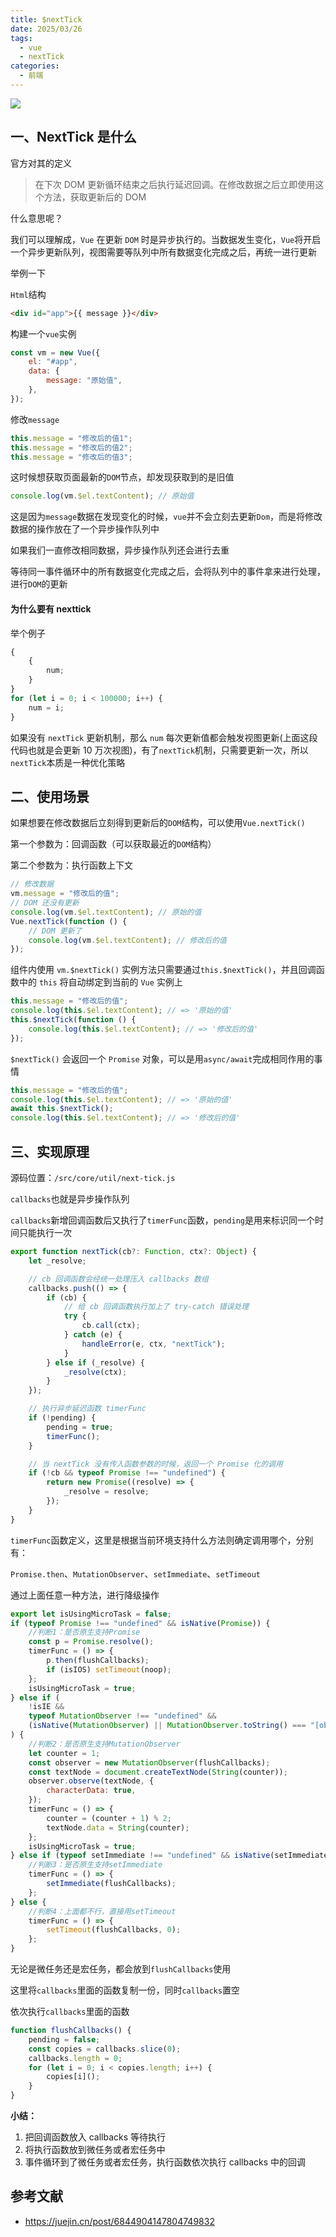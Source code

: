 ```yaml
---
title: $nextTick
date: 2025/03/26
tags:
  - vue
  - nextTick
categories:
  - 前端
---
```


![](https://static.vue-js.com/76484d30-3aba-11eb-85f6-6fac77c0c9b3.png)

## 一、NextTick 是什么

官方对其的定义

> 在下次 DOM 更新循环结束之后执行延迟回调。在修改数据之后立即使用这个方法，获取更新后的 DOM

什么意思呢？

我们可以理解成，`Vue` 在更新 `DOM` 时是异步执行的。当数据发生变化，`Vue`将开启一个异步更新队列，视图需要等队列中所有数据变化完成之后，再统一进行更新

举例一下

`Html`结构

```html
<div id="app">{{ message }}</div>
```

构建一个`vue`实例

```js
const vm = new Vue({
	el: "#app",
	data: {
		message: "原始值",
	},
});
```

修改`message`

```js
this.message = "修改后的值1";
this.message = "修改后的值2";
this.message = "修改后的值3";
```

这时候想获取页面最新的`DOM`节点，却发现获取到的是旧值

```js
console.log(vm.$el.textContent); // 原始值
```

这是因为`message`数据在发现变化的时候，`vue`并不会立刻去更新`Dom`，而是将修改数据的操作放在了一个异步操作队列中

如果我们一直修改相同数据，异步操作队列还会进行去重

等待同一事件循环中的所有数据变化完成之后，会将队列中的事件拿来进行处理，进行`DOM`的更新

#### 为什么要有 nexttick

举个例子

```js
{
	{
		num;
	}
}
for (let i = 0; i < 100000; i++) {
	num = i;
}
```

如果没有 `nextTick` 更新机制，那么 `num` 每次更新值都会触发视图更新(上面这段代码也就是会更新 10 万次视图)，有了`nextTick`机制，只需要更新一次，所以`nextTick`本质是一种优化策略

## 二、使用场景

如果想要在修改数据后立刻得到更新后的`DOM`结构，可以使用`Vue.nextTick()`

第一个参数为：回调函数（可以获取最近的`DOM`结构）

第二个参数为：执行函数上下文

```js
// 修改数据
vm.message = "修改后的值";
// DOM 还没有更新
console.log(vm.$el.textContent); // 原始的值
Vue.nextTick(function () {
	// DOM 更新了
	console.log(vm.$el.textContent); // 修改后的值
});
```

组件内使用 `vm.$nextTick()` 实例方法只需要通过`this.$nextTick()`，并且回调函数中的 `this` 将自动绑定到当前的 `Vue` 实例上

```js
this.message = "修改后的值";
console.log(this.$el.textContent); // => '原始的值'
this.$nextTick(function () {
	console.log(this.$el.textContent); // => '修改后的值'
});
```

`$nextTick()` 会返回一个 `Promise` 对象，可以是用`async/await`完成相同作用的事情

```js
this.message = "修改后的值";
console.log(this.$el.textContent); // => '原始的值'
await this.$nextTick();
console.log(this.$el.textContent); // => '修改后的值'
```

## 三、实现原理

源码位置：`/src/core/util/next-tick.js`

`callbacks`也就是异步操作队列

`callbacks`新增回调函数后又执行了`timerFunc`函数，`pending`是用来标识同一个时间只能执行一次

```js
export function nextTick(cb?: Function, ctx?: Object) {
	let _resolve;

	// cb 回调函数会经统一处理压入 callbacks 数组
	callbacks.push(() => {
		if (cb) {
			// 给 cb 回调函数执行加上了 try-catch 错误处理
			try {
				cb.call(ctx);
			} catch (e) {
				handleError(e, ctx, "nextTick");
			}
		} else if (_resolve) {
			_resolve(ctx);
		}
	});

	// 执行异步延迟函数 timerFunc
	if (!pending) {
		pending = true;
		timerFunc();
	}

	// 当 nextTick 没有传入函数参数的时候，返回一个 Promise 化的调用
	if (!cb && typeof Promise !== "undefined") {
		return new Promise((resolve) => {
			_resolve = resolve;
		});
	}
}
```

`timerFunc`函数定义，这里是根据当前环境支持什么方法则确定调用哪个，分别有：

`Promise.then`、`MutationObserver`、`setImmediate`、`setTimeout`

通过上面任意一种方法，进行降级操作

```js
export let isUsingMicroTask = false;
if (typeof Promise !== "undefined" && isNative(Promise)) {
	//判断1：是否原生支持Promise
	const p = Promise.resolve();
	timerFunc = () => {
		p.then(flushCallbacks);
		if (isIOS) setTimeout(noop);
	};
	isUsingMicroTask = true;
} else if (
	!isIE &&
	typeof MutationObserver !== "undefined" &&
	(isNative(MutationObserver) || MutationObserver.toString() === "[object MutationObserverConstructor]")
) {
	//判断2：是否原生支持MutationObserver
	let counter = 1;
	const observer = new MutationObserver(flushCallbacks);
	const textNode = document.createTextNode(String(counter));
	observer.observe(textNode, {
		characterData: true,
	});
	timerFunc = () => {
		counter = (counter + 1) % 2;
		textNode.data = String(counter);
	};
	isUsingMicroTask = true;
} else if (typeof setImmediate !== "undefined" && isNative(setImmediate)) {
	//判断3：是否原生支持setImmediate
	timerFunc = () => {
		setImmediate(flushCallbacks);
	};
} else {
	//判断4：上面都不行，直接用setTimeout
	timerFunc = () => {
		setTimeout(flushCallbacks, 0);
	};
}
```

无论是微任务还是宏任务，都会放到`flushCallbacks`使用

这里将`callbacks`里面的函数复制一份，同时`callbacks`置空

依次执行`callbacks`里面的函数

```js
function flushCallbacks() {
	pending = false;
	const copies = callbacks.slice(0);
	callbacks.length = 0;
	for (let i = 0; i < copies.length; i++) {
		copies[i]();
	}
}
```

**小结：**

1. 把回调函数放入 callbacks 等待执行
2. 将执行函数放到微任务或者宏任务中
3. 事件循环到了微任务或者宏任务，执行函数依次执行 callbacks 中的回调

## 参考文献

- https://juejin.cn/post/6844904147804749832
